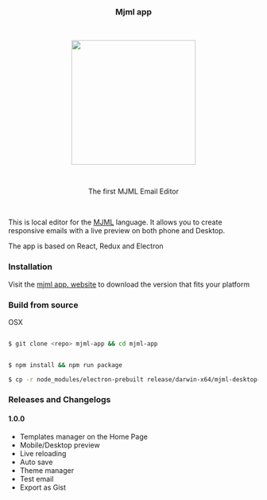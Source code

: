 <h3 align="center">
	Mjml app
</h3>

<br />

<p align="center">
	<a href="#" target="_blank">
    	<img width="250"src="https://mjml.io/assets/img/component.png">
    </a>
</p>

<br />

<p align="center">
	The first MJML Email Editor
</p>

<br />

This is local editor for the [MJML](https://github.com/mjmlio/mjml) language.
It allows you to create responsive emails with a live preview on both phone and Desktop.

The app is based on React, Redux and Electron

### Installation

Visit the [mjml app. website](mjmlio.github.io/mjml-app) to download the version that fits your platform

### Build from source

OSX

``` bash

$ git clone <repo> mjml-app && cd mjml-app


$ npm install && npm run package

$ cp -r node_modules/electron-prebuilt release/darwin-x64/mjml-desktop-darwin-x64/mjml-app.app/Contents/Resources/app/node_modules/

```

### Releases and Changelogs

#### 1.0.0
 - Templates manager on the Home Page
 - Mobile/Desktop preview
 - Live reloading
 - Auto save
 - Theme manager
 - Test email
 - Export as Gist
